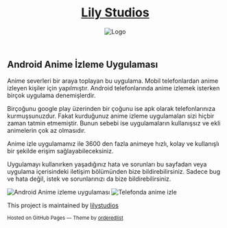 <html lang="en-US">

<head>
    <meta charset="UTF-8">
    <meta http-equiv="X-UA-Compatible" content="IE=edge">
    <meta name="viewport" content="width=device-width, initial-scale=1">
    <title>Android Anime İzleme Uygulaması | lilystudios.xyz</title>
    <link rel="canonical" href="https://www.lilystudios.xyz/">
    <link rel="stylesheet" href="/assets/theme.css">
    <link rel="stylesheet" href="/assets/style.css">
</head>

<body>
    <div class="wrapper">
        <header>
            <h1><a href="https://www.lilystudios.xyz/">Lily Studios</a></h1>
            <img src="https://www.lilystudios.xyz/genel.png" alt="Logo">
        </header>
        <section>
            <h2 id="android-anime-i̇zleme-uygulaması">Android Anime İzleme Uygulaması</h2>
            <p>Anime severleri bir araya toplayan bu uygulama. Mobil telefonlardan anime izleyen kişiler için yapılmıştır. Android telefonlarında anime izlemek isterken birçok uygulama denemişlerdir.</p>
            <p>Birçoğunu google play üzerinden bir çoğunu ise apk olarak telefonlarınıza kurmuşsunuzdur. Fakat kurduğunuz anime izleme uygulamaları sizi hiçbir zaman tatmin etmemiştir. Bunun sebebi ise uygulamaların kullanışsız ve ekli animelerin çok az olmasıdır.</p>
            <p>Anime izle uygulamamız ile 3600 den fazla animeye hızlı, kolay ve kullanışlı bir şekilde erişim sağlayabileceksiniz.</p>
            <p>Uygulamayı kullanırken yaşadığınız hata ve sorunları bu sayfadan veya uygulama içerisindeki iletişim bölümünden bize bildirebilirsiniz. Sadece bug ve hata değil, istek ve sorunlarınızı da bize bildirebilirsiniz.</p>
            <div class="showCenter text-center w-100">
                <img src="https://www.lilystudios.xyz/images/image-1.png" alt="Android Anime izleme uygulaması">
                <img src="https://www.lilystudios.xyz/images/image-2.png" alt="Telefonda anime izle">
            </div>
        </section>
        <footer>
            <p>This project is maintained by <a href="https://github.com/lilystudios">lilystudios</a></p>
            <p><small>Hosted on GitHub Pages — Theme by <a href="https://github.com/orderedlist">orderedlist</a></small></p>
        </footer>
    </div>
    <script src="/assets/js/scale.fix.js"></script>
</body>

</html>

